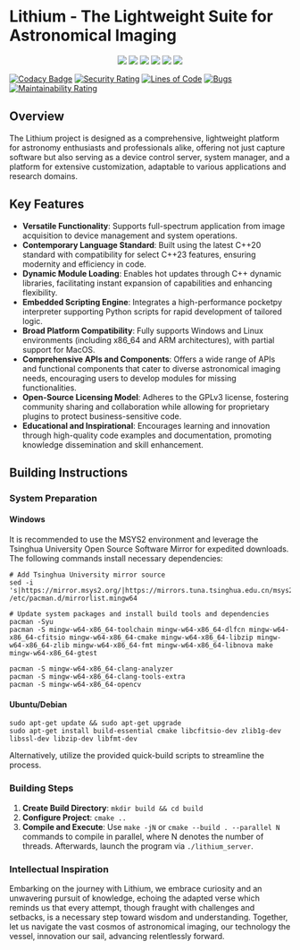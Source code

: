 # Lithium - The Lightweight Suite for Astronomical Imaging

<p align="center">
<img src="https://img.shields.io/badge/dialect-C%2B%2B20-blue">
<img src="https://img.shields.io/badge/license-GPL3-blue">
<img src="https://img.shields.io/badge/platform-Windows-green">
<img src= "https://img.shields.io/badge/platform-Linux%20x86__64--bit-green">
<img src="https://img.shields.io/badge/platform-Linux%20ARM-green">
<img src="https://img.shields.io/badge/platform-Ubuntu-green">
</p>

[![Codacy Badge](https://app.codacy.com/project/badge/Grade/d3fed47a38e642a390d8ee506dc0acb3)](https://app.codacy.com/gh/ElementAstro/Lithium/dashboard?utm_source=gh&utm_medium=referral&utm_content=&utm_campaign=Badge_grade)
[![Security Rating](https://sonarcloud.io/api/project_badges/measure?project=ElementAstro_Lithium&metric=security_rating)](https://sonarcloud.io/summary/new_code?id=ElementAstro_Lithium)
[![Lines of Code](https://sonarcloud.io/api/project_badges/measure?project=ElementAstro_Lithium&metric=ncloc)](https://sonarcloud.io/summary/new_code?id=ElementAstro_Lithium)
[![Bugs](https://sonarcloud.io/api/project_badges/measure?project=ElementAstro_Lithium&metric=bugs)](https://sonarcloud.io/summary/new_code?id=ElementAstro_Lithium)
[![Maintainability Rating](https://sonarcloud.io/api/project_badges/measure?project=ElementAstro_Lithium&metric=sqale_rating)](https://sonarcloud.io/summary/new_code?id=ElementAstro_Lithium)

## Overview

The Lithium project is designed as a comprehensive, lightweight platform for astronomy enthusiasts and professionals alike, offering not just capture software but also serving as a device control server, system manager, and a platform for extensive customization, adaptable to various applications and research domains.

## Key Features

- **Versatile Functionality**: Supports full-spectrum application from image acquisition to device management and system operations.
- **Contemporary Language Standard**: Built using the latest C++20 standard with compatibility for select C++23 features, ensuring modernity and efficiency in code.
- **Dynamic Module Loading**: Enables hot updates through C++ dynamic libraries, facilitating instant expansion of capabilities and enhancing flexibility.
- **Embedded Scripting Engine**: Integrates a high-performance pocketpy interpreter supporting Python scripts for rapid development of tailored logic.
- **Broad Platform Compatibility**: Fully supports Windows and Linux environments (including x86_64 and ARM architectures), with partial support for MacOS.
- **Comprehensive APIs and Components**: Offers a wide range of APIs and functional components that cater to diverse astronomical imaging needs, encouraging users to develop modules for missing functionalities.
- **Open-Source Licensing Model**: Adheres to the GPLv3 license, fostering community sharing and collaboration while allowing for proprietary plugins to protect business-sensitive code.
- **Educational and Inspirational**: Encourages learning and innovation through high-quality code examples and documentation, promoting knowledge dissemination and skill enhancement.

## Building Instructions

### System Preparation

#### Windows

It is recommended to use the MSYS2 environment and leverage the Tsinghua University Open Source Software Mirror for expedited downloads. The following commands install necessary dependencies:

```shell
# Add Tsinghua University mirror source
sed -i 's|https://mirror.msys2.org/|https://mirrors.tuna.tsinghua.edu.cn/msys2/|g' /etc/pacman.d/mirrorlist.mingw64

# Update system packages and install build tools and dependencies
pacman -Syu
pacman -S mingw-w64-x86_64-toolchain mingw-w64-x86_64-dlfcn mingw-w64-x86_64-cfitsio mingw-w64-x86_64-cmake mingw-w64-x86_64-libzip mingw-w64-x86_64-zlib mingw-w64-x86_64-fmt mingw-w64-x86_64-libnova make mingw-w64-x86_64-gtest

pacman -S mingw-w64-x86_64-clang-analyzer
pacman -S mingw-w64-x86_64-clang-tools-extra
pacman -S mingw-w64-x86_64-opencv
```

#### Ubuntu/Debian

```shell
sudo apt-get update && sudo apt-get upgrade
sudo apt-get install build-essential cmake libcfitsio-dev zlib1g-dev libssl-dev libzip-dev libfmt-dev
```

Alternatively, utilize the provided quick-build scripts to streamline the process.

### Building Steps

1. **Create Build Directory**: `mkdir build && cd build`
2. **Configure Project**: `cmake ..`
3. **Compile and Execute**: Use `make -jN` or `cmake --build . --parallel N` commands to compile in parallel, where N denotes the number of threads. Afterwards, launch the program via `./lithium_server`.

### Intellectual Inspiration

Embarking on the journey with Lithium, we embrace curiosity and an unwavering pursuit of knowledge, echoing the adapted verse which reminds us that every attempt, though fraught with challenges and setbacks, is a necessary step toward wisdom and understanding. Together, let us navigate the vast cosmos of astronomical imaging, our technology the vessel, innovation our sail, advancing relentlessly forward.
